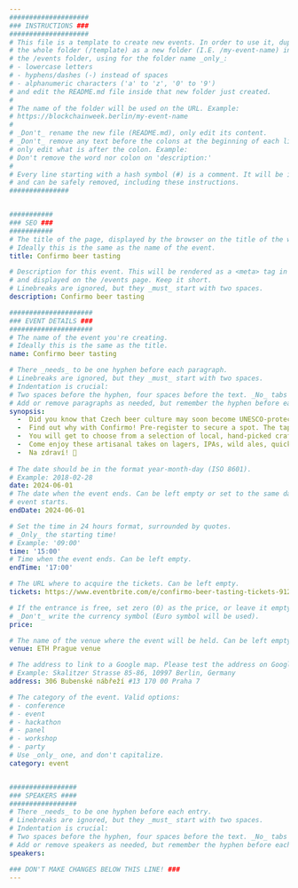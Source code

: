 ```yaml
---
####################
### INSTRUCTIONS ###
####################
# This file is a template to create new events. In order to use it, duplicate
# the whole folder (/template) as a new folder (I.E. /my-event-name) inside of
# the /events folder, using for the folder name _only_:
# - lowercase letters
# - hyphens/dashes (-) instead of spaces
# - alphanumeric characters ('a' to 'z', '0' to '9')
# and edit the README.md file inside that new folder just created.
#
# The name of the folder will be used on the URL. Example:
# https://blockchainweek.berlin/my-event-name
#
# _Don't_ rename the new file (README.md), only edit its content.
# _Don't_ remove any text before the colons at the beginning of each line,
# only edit what is after the colon. Example:
# Don't remove the word nor colon on 'description:'
#
# Every line starting with a hash symbol (#) is a comment. It will be ignored
# and can be safely removed, including these instructions.
###############


###########
### SEO ###
###########
# The title of the page, displayed by the browser on the title of the window.
# Ideally this is the same as the name of the event.
title: Confirmo beer tasting

# Description for this event. This will be rendered as a <meta> tag in the HTML,
# and displayed on the /events page. Keep it short.
# Linebreaks are ignored, but they _must_ start with two spaces.
description: Confirmo beer tasting

#####################
### EVENT DETAILS ###
#####################
# The name of the event you're creating.
# Ideally this is the same as the title.
name: Confirmo beer tasting

# There _needs_ to be one hyphen before each paragraph.
# Linebreaks are ignored, but they _must_ start with two spaces.
# Indentation is crucial:
# Two spaces before the hyphen, four spaces before the text. _No_ tabs allowed.
# Add or remove paragraphs as needed, but remember the hyphen before each entry.
synopsis: 
  -  Did you know that Czech beer culture may soon become UNESCO-protected world heritage?
  -  Find out why with Confirmo! Pre-register to secure a spot. The taps open on Saturday at 15:00 in the main event area by the foodtrucks.
  -  You will get to choose from a selection of local, hand-picked craft beers by the Zíchovec, Chroust, Obora and Wild Creatures breweries, showcasing some of the most interesting Czech pivo.
  -  Come enjoy these artisanal takes on lagers, IPAs, wild ales, quick sours and barleywines.
  -  Na zdraví! 🍻
    
# The date should be in the format year-month-day (ISO 8601).
# Example: 2018-02-28
date: 2024-06-01
# The date when the event ends. Can be left empty or set to the same day the
# event starts.
endDate: 2024-06-01

# Set the time in 24 hours format, surrounded by quotes.
# _Only_ the starting time!
# Example: '09:00'
time: '15:00'
# Time when the event ends. Can be left empty.
endTime: '17:00'

# The URL where to acquire the tickets. Can be left empty.
tickets: https://www.eventbrite.com/e/confirmo-beer-tasting-tickets-912534263547

# If the entrance is free, set zero (0) as the price, or leave it empty.
# _Don't_ write the currency symbol (Euro symbol will be used).
price: 

# The name of the venue where the event will be held. Can be left empty.
venue: ETH Prague venue

# The address to link to a Google map. Please test the address on Google Maps.
# Example: Skalitzer Strasse 85-86, 10997 Berlin, Germany
address: 306 Bubenské nábřeží #13 170 00 Praha 7

# The category of the event. Valid options:
# - conference
# - event
# - hackathon
# - panel
# - workshop
# - party
# Use _only_ one, and don't capitalize.
category: event


#################
### SPEAKERS ####
#################
# There _needs_ to be one hyphen before each entry.
# Linebreaks are ignored, but they _must_ start with two spaces.
# Indentation is crucial:
# Two spaces before the hyphen, four spaces before the text. _No_ tabs allowed.
# Add or remove speakers as needed, but remember the hyphen before each entry.
speakers:

### DON'T MAKE CHANGES BELOW THIS LINE! ###
---
```


<!-- ### DON'T MAKE CHANGES BELOW THIS LINE! ### -->

<Event-Content/>
